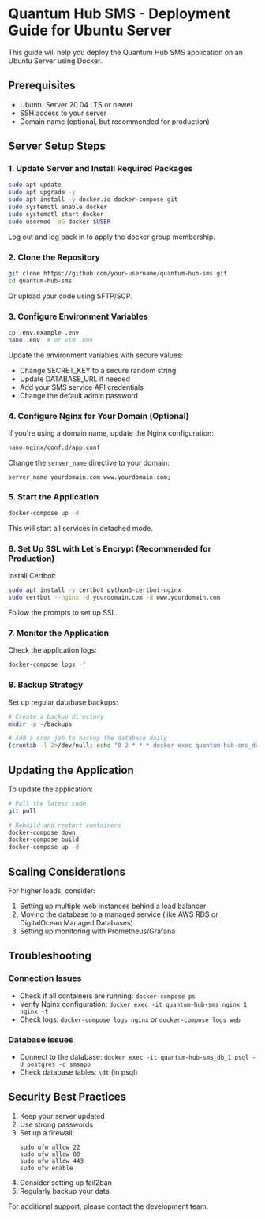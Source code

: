 # Quantum Hub SMS - Deployment Guide for Ubuntu Server

This guide will help you deploy the Quantum Hub SMS application on an Ubuntu Server using Docker.

## Prerequisites

- Ubuntu Server 20.04 LTS or newer
- SSH access to your server
- Domain name (optional, but recommended for production)

## Server Setup Steps

### 1. Update Server and Install Required Packages

```bash
sudo apt update
sudo apt upgrade -y
sudo apt install -y docker.io docker-compose git
sudo systemctl enable docker
sudo systemctl start docker
sudo usermod -aG docker $USER
```

Log out and log back in to apply the docker group membership.

### 2. Clone the Repository

```bash
git clone https://github.com/your-username/quantum-hub-sms.git
cd quantum-hub-sms
```

Or upload your code using SFTP/SCP.

### 3. Configure Environment Variables

```bash
cp .env.example .env
nano .env  # or vim .env
```

Update the environment variables with secure values:
- Change SECRET_KEY to a secure random string
- Update DATABASE_URL if needed
- Add your SMS service API credentials
- Change the default admin password

### 4. Configure Nginx for Your Domain (Optional)

If you're using a domain name, update the Nginx configuration:

```bash
nano nginx/conf.d/app.conf
```

Change the `server_name` directive to your domain:

```
server_name yourdomain.com www.yourdomain.com;
```

### 5. Start the Application

```bash
docker-compose up -d
```

This will start all services in detached mode.

### 6. Set Up SSL with Let's Encrypt (Recommended for Production)

Install Certbot:

```bash
sudo apt install -y certbot python3-certbot-nginx
sudo certbot --nginx -d yourdomain.com -d www.yourdomain.com
```

Follow the prompts to set up SSL.

### 7. Monitor the Application

Check the application logs:

```bash
docker-compose logs -f
```

### 8. Backup Strategy

Set up regular database backups:

```bash
# Create a backup directory
mkdir -p ~/backups

# Add a cron job to backup the database daily
(crontab -l 2>/dev/null; echo "0 2 * * * docker exec quantum-hub-sms_db_1 pg_dump -U postgres smsapp > ~/backups/smsapp_\$(date +\%Y\%m\%d).sql") | crontab -
```

## Updating the Application

To update the application:

```bash
# Pull the latest code
git pull

# Rebuild and restart containers
docker-compose down
docker-compose build
docker-compose up -d
```

## Scaling Considerations

For higher loads, consider:
1. Setting up multiple web instances behind a load balancer
2. Moving the database to a managed service (like AWS RDS or DigitalOcean Managed Databases)
3. Setting up monitoring with Prometheus/Grafana

## Troubleshooting

### Connection Issues
- Check if all containers are running: `docker-compose ps`
- Verify Nginx configuration: `docker exec -it quantum-hub-sms_nginx_1 nginx -t`
- Check logs: `docker-compose logs nginx` or `docker-compose logs web`

### Database Issues
- Connect to the database: `docker exec -it quantum-hub-sms_db_1 psql -U postgres -d smsapp`
- Check database tables: `\dt` (in psql)

## Security Best Practices

1. Keep your server updated
2. Use strong passwords
3. Set up a firewall:
   ```
   sudo ufw allow 22
   sudo ufw allow 80
   sudo ufw allow 443
   sudo ufw enable
   ```
4. Consider setting up fail2ban
5. Regularly backup your data

For additional support, please contact the development team. 